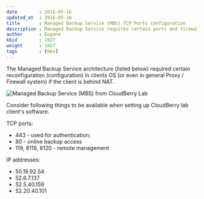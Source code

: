 ```yaml
---
date        : 2016-05-16
updated_at  : 2016-05-16
title       : Managed Backup Service (MBS) TCP Ports configuration
description : Managed Backup Service requires certain ports and firewall rules for proper backup.
author      : Eugene
kbid        : 1027
weight      : 1027
tags        : [mbs]
---
```


The Managed Backup Service architecture (listed below) required certain reconfiguration (configuration) in clients OS (or even in general Proxy / Firewall system) if the client is behind NAT.

![Managed Backup Service (MBS) from CloudBerry Lab](../images/kb1027/mbs-how-it-works.png)

Consider following things to be available when setting up CloudBerry lab client's software.

TCP ports:

*  443 - used for authentication;
*  80 - online backup access
*  119, 8119, 8120 - remote management

IP addresses:

*  50.19.92.54
*  52.6.7.137
*  52.5.40.159
*  52.20.40.101
